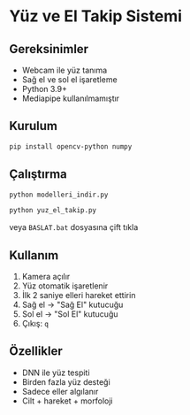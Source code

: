 # Yüz ve El Takip Sistemi

## Gereksinimler

- Webcam ile yüz tanıma
- Sağ el ve sol el işaretleme
- Python 3.9+
- Mediapipe kullanılmamıştır

## Kurulum

```bash
pip install opencv-python numpy
```

## Çalıştırma

```bash
python modelleri_indir.py
```

```bash
python yuz_el_takip.py
```

veya `BASLAT.bat` dosyasına çift tıkla

## Kullanım

1. Kamera açılır
2. Yüz otomatik işaretlenir
3. İlk 2 saniye elleri hareket ettirin
4. Sağ el → "Sağ El" kutucuğu
5. Sol el → "Sol El" kutucuğu
6. Çıkış: `q`

## Özellikler

- DNN ile yüz tespiti
- Birden fazla yüz desteği
- Sadece eller algılanır
- Cilt + hareket + morfoloji
